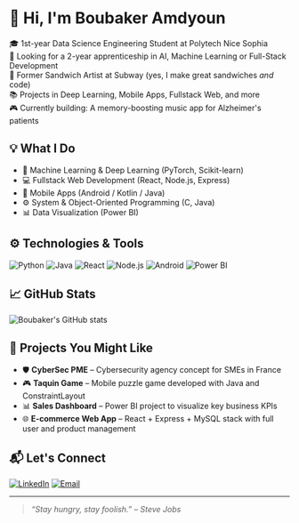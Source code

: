 # 👋 Hi, I'm Boubaker Amdyoun

🎓 1st-year Data Science Engineering Student at Polytech Nice Sophia  
💼 Looking for a 2-year apprenticeship in AI, Machine Learning or Full-Stack Development  
🍔 Former Sandwich Artist at Subway (yes, I make great sandwiches *and* code)  
📚 Projects in Deep Learning, Mobile Apps, Fullstack Web, and more  
🎮 Currently building: A memory-boosting music app for Alzheimer's patients  

## 💡 What I Do
- 🔬 Machine Learning & Deep Learning (PyTorch, Scikit-learn)
- 💻 Fullstack Web Development (React, Node.js, Express)
- 📱 Mobile Apps (Android / Kotlin / Java)
- ⚙️ System & Object-Oriented Programming (C, Java)
- 📊 Data Visualization (Power BI)

## ⚙️ Technologies & Tools
![Python](https://img.shields.io/badge/Python-black?style=flat&logo=python)
![Java](https://img.shields.io/badge/Java-black?style=flat&logo=java)
![React](https://img.shields.io/badge/React-black?style=flat&logo=react)
![Node.js](https://img.shields.io/badge/Node.js-black?style=flat&logo=node.js)
![Android](https://img.shields.io/badge/Android-black?style=flat&logo=android)
![Power BI](https://img.shields.io/badge/PowerBI-black?style=flat&logo=powerbi)

## 📈 GitHub Stats
![Boubaker's GitHub stats](https://github-readme-stats.vercel.app/api?username=BOUBAKERAMDY&show_icons=true&theme=tokyonight)

## 🧠 Projects You Might Like
- 🛡️ **CyberSec PME** – Cybersecurity agency concept for SMEs in France  
- 🎮 **Taquin Game** – Mobile puzzle game developed with Java and ConstraintLayout  
- 📊 **Sales Dashboard** – Power BI project to visualize key business KPIs  
- 🌐 **E-commerce Web App** – React + Express + MySQL stack with full user and product management  

## 📬 Let's Connect
[![LinkedIn](https://img.shields.io/badge/LinkedIn-blue?style=flat&logo=linkedin)](https://www.linkedin.com/in/your-link/)
[![Email](https://img.shields.io/badge/Gmail-D14836?style=flat&logo=gmail&logoColor=white)](mailto:your-email@gmail.com)

---

> _“Stay hungry, stay foolish.” – Steve Jobs_
